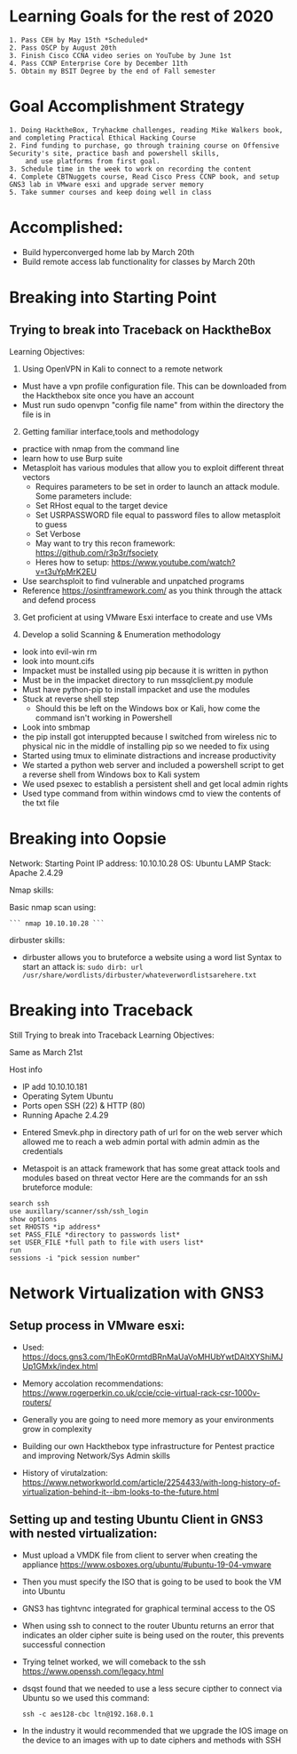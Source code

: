 # Learning Goals for the rest of 2020
    1. Pass CEH by May 15th *Scheduled* 
    2. Pass OSCP by August 20th 
    3. Finish Cisco CCNA video series on YouTube by June 1st 
    4. Pass CCNP Enterprise Core by December 11th 
    5. Obtain my BSIT Degree by the end of Fall semester 



# Goal Accomplishment Strategy 
    1. Doing HacktheBox, Tryhackme challenges, reading Mike Walkers book, and completing Practical Ethical Hacking Course 
    2. Find funding to purchase, go through training course on Offensive Security's site, practice bash and powershell skills,
        and use platforms from first goal.
    3. Schedule time in the week to work on recording the content
    4. Complete CBTNuggets course, Read Cisco Press CCNP book, and setup GNS3 lab in VMware esxi and upgrade server memory
    5. Take summer courses and keep doing well in class

# Accomplished:

-  Build hyperconverged home lab by March 20th 
-  Build remote access lab functionality for classes by March 20th



# Breaking into Starting Point

## Trying to break into Traceback on HacktheBox

Learning Objectives: 

1. Using OpenVPN in Kali to connect to a remote network 
- Must have a vpn profile configuration file. This can be downloaded from the Hackthebox site once you have an account
- Must run sudo openvpn "config file name" from within the directory the file is in

2. Getting familiar interface,tools and methodology
- practice with nmap from the command line
- learn how to use Burp suite
- Metasploit has various modules that allow you to exploit different threat vectors
    - Requires parameters to be set in order to launch an attack module. Some parameters include: 
    * Set RHost equal to the target device 
    * Set USRPASSWORD file equal to password files to allow metasploit to guess 
    * Set Verbose 
    * May want to try this recon framework: https://github.com/r3p3r/fsociety
    * Heres how to setup: https://www.youtube.com/watch?v=t3uYpMrK2EU
- Use searchsploit to find vulnerable and unpatched programs
- Reference https://osintframework.com/ as you think through the attack and defend process

3. Get proficient at using VMware Esxi interface to create and use VMs 

4. Develop a solid Scanning & Enumeration methodology 
- look into evil-win rm 
- look into mount.cifs 
- Impacket must be installed using pip because it is written in python 
- Must be in the impacket directory to run mssqlclient.py module 
- Must have python-pip to install impacket and use the modules
- Stuck at reverse shell step 
    - Should this be left on the Windows box or Kali, how come the command isn't working in Powershell
- Look into smbmap
- the pip install got interuppted because I switched from wireless nic to physical nic in the middle of installing pip so we needed to fix using 
- Started using tmux to eliminate distractions and increase productivity 
- We started a python web server and included a powershell script to get a reverse shell from Windows box to Kali system 
- We used psexec to establish a persistent shell and get local admin rights
- Used type command from within windows cmd to view the contents of the txt file


# Breaking into Oopsie
Network: Starting Point 
IP address: 10.10.10.28
OS: Ubuntu
LAMP Stack: Apache 2.4.29

Nmap skills: 

Basic nmap scan using: 

    ``` nmap 10.10.10.28 ```

dirbuster skills: 
- dirbuster allows you to bruteforce a website using a word list 
Syntax to start an attack is:
    ```sudo dirb: url /usr/share/wordlists/dirbuster/whateverwordlistsarehere.txt```


# Breaking into Traceback

Still Trying to break into Traceback 
Learning Objectives: 

Same as March 21st 

Host info 
* IP add 10.10.10.181 
* Operating Sytem Ubuntu 
* Ports open SSH (22) & HTTP (80)
* Running Apache 2.4.29

- Entered Smevk.php in directory path of url for on the web server which allowed me to reach a web admin portal with admin admin 
as the credentials

- Metaspoit is an attack framework that has some great attack tools and modules based on threat vector 
Here are the commands for an ssh bruteforce module: 

``` Setting parameters in Metasploit for the ssh_login auxilliary module 
search ssh 
use auxillary/scanner/ssh/ssh_login
show options 
set RHOSTS *ip address*
set PASS_FILE *directory to passwords list*
set USER_FILE *full path to file with users list*
run 
sessions -i "pick session number" 
```

# Network Virtualization with GNS3 

## Setup process in VMware esxi: 
- Used: https://docs.gns3.com/1hEoK0rmtdBRnMaUaVoMHUbYwtDAltXYShiMJUp1GMxk/index.html
- Memory accolation recommendations: https://www.rogerperkin.co.uk/ccie/ccie-virtual-rack-csr-1000v-routers/
- Generally you are going to need more memory as your environments grow in complexity

- Building our own Hackthebox type infrastructure for Pentest practice and improving Network/Sys Admin skills 
- History of virutalzation: https://www.networkworld.com/article/2254433/with-long-history-of-virtualization-behind-it--ibm-looks-to-the-future.html

## Setting up and testing Ubuntu Client in GNS3 with nested virtualization: 

- Must upload a VMDK file from client to server when creating the appliance 
    https://www.osboxes.org/ubuntu/#ubuntu-19-04-vmware
- Then you must specify the ISO that is going to be used to book the VM into Ubuntu
- GNS3 has tightvnc integrated for graphical terminal access to the OS
- When using ssh to connect to the router Ubuntu returns an error that indicates an older cipher suite is being used on the router, this prevents successful connection
- Trying telnet worked, we will comeback to the ssh
    https://www.openssh.com/legacy.html
- dsqst found that we needed to use a less secure cipther to connect via Ubuntu so we used this command: 

    ``` ssh -c aes128-cbc ltn@192.168.0.1 ```
- In the industry it would recommended that we upgrade the IOS image on the device to an images with up to date ciphers and methods with SSH 
